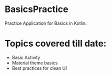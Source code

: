 # BasicsPractice

Practice Application for Basics in Kotlin.
# Topics covered till date:
* Basic Activity
* Material theme basics
* Best practices for clean UI
